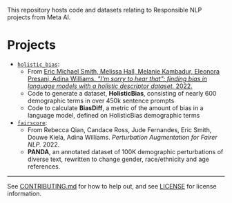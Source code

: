 This repository hosts code and datasets relating to Responsible NLP projects from Meta AI.

# Projects

- [`holistic_bias`](https://github.com/facebookresearch/ResponsibleNLP/tree/main/holistic_bias):
  - From [Eric Michael Smith, Melissa Hall, Melanie Kambadur, Eleonora Presani, Adina Williams. *"I'm sorry to hear that": finding bias in language models with a holistic descriptor dataset.* 2022.](https://arxiv.org/pdf/2205.09209.pdf)
  - Code to generate a dataset, **HolisticBias**, consisting of nearly 600 demographic terms in over 450k sentence prompts
  - Code to calculate **BiasDiff**, a metric of the amount of bias in a language model, defined on HolisticBias demographic terms
- [`fairscore`](https://github.com/facebookresearch/ResponsibleNLP/tree/main/fairscore):
  - From Rebecca Qian, Candace Ross, Jude Fernandes, Eric Smith, Douwe Kiela, Adina Williams. *Perturbation Augmentation for Fairer NLP.* 2022.
  - **PANDA**, an annotated dataset of 100K demographic perturbations of diverse text, rewritten to change gender, race/ethnicity and age references.

-----

See [CONTRIBUTING.md](https://github.com/facebookresearch/ResponsibleNLP/blob/main/CONTRIBUTING.md) for how to help out, and see [LICENSE](https://github.com/facebookresearch/ResponsibleNLP/blob/main/LICENSE) for license information.
